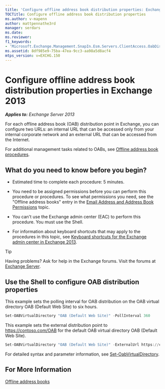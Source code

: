 ```yaml
---
title: 'Configure offline address book distribution properties: Exchange 2013 Help'
TOCTitle: Configure offline address book distribution properties
ms.author: v-mapenn
author: mattpennathe3rd
manager: serdars
ms.date:
ms.reviewer:
f1_keywords:
- 'Microsoft.Exchange.Management.SnapIn.Esm.Servers.ClientAccess.OabDistributionGeneralPage'
ms.assetid: 8df985e9-75ba-47ea-9cc3-aa98a5d8acf4
mtps_version: v=EXCHG.150
---
```


# Configure offline address book distribution properties in Exchange 2013

_**Applies to:** Exchange Server 2013_

For each offline address book (OAB) distribution point in Exchange, you can configure two URLs: an internal URL that can be accessed only from your internal corporate network and an external URL that can be accessed from the Internet.

For additional management tasks related to OABs, see [Offline address book procedures](offline-address-book-procedures-exchange-2013-help.md).

## What do you need to know before you begin?

- Estimated time to complete each procedure: 5 minutes.

- You need to be assigned permissions before you can perform this procedure or procedures. To see what permissions you need, see the "Offline address books" entry in the [Email Address and Address Book Permissions](https://technet.microsoft.com/library/1c1de09d-16ef-4424-9bfb-eb7edffbc8c2.aspx) topic.

- You can't use the Exchange admin center (EAC) to perform this procedure. You must use the Shell.

- For information about keyboard shortcuts that may apply to the procedures in this topic, see [Keyboard shortcuts for the Exchange admin center in Exchange 2013](keyboard-shortcuts-in-the-exchange-admin-center-2013-help.md).

> [!TIP]
> Having problems? Ask for help in the Exchange forums. Visit the forums at [Exchange Server](https://go.microsoft.com/fwlink/p/?linkId=60612).

## Use the Shell to configure OAB distribution properties
<a name="UseShell"> </a>

This example sets the polling interval for OAB distribution on the OAB virtual directory OAB (Default Web Site) to six hours.

```powershell
Set-OABVirtualDirectory "OAB (Default Web Site)" -PollInterval 360
```

This example sets the external distribution point to https://contoso.com/OAB for the default OAB virtual directory OAB (Default Web Site).

```powershell
Set-OABVirtualDirectory "OAB (Default Web Site)" -ExternalUrl https://contoso.com/OAB
```

For detailed syntax and parameter information, see [Set-OabVirtualDirectory](https://docs.microsoft.com/powershell/module/exchange/email-addresses-and-address-books/set-oabvirtualdirectory).

## For More Information
<a name="UseShell"> </a>

[Offline address books](offline-address-books-exchange-2013-help.md)
